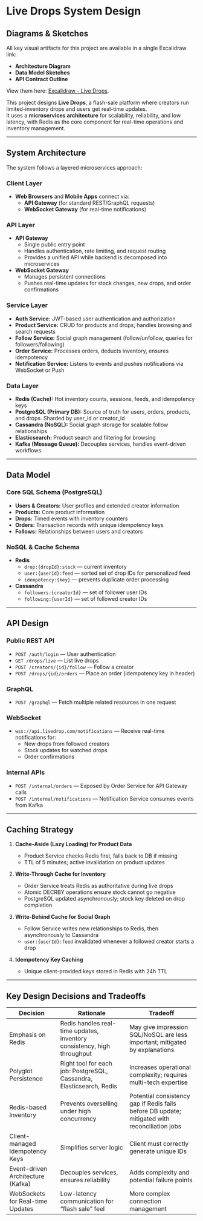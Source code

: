 # Live Drops System Design

## Diagrams & Sketches
All key visual artifacts for this project are available in a single Excalidraw link:  
- **Architecture Diagram**  
- **Data Model Sketches**  
- **API Contract Outline**  

View them here: [Excalidraw - Live Drops](https://excalidraw.com/#json=0DBMYh5jCs1Wxf_eXw8n0,XKt7kgeDZyj9T3NUq8BOjw).

This project designs **Live Drops**, a flash-sale platform where creators run limited-inventory drops and users get real-time updates.  
It uses a **microservices architecture** for scalability, reliability, and low latency, with Redis as the core component for real-time operations and inventory management.

---

## System Architecture

The system follows a layered microservices approach:

### Client Layer
- **Web Browsers** and **Mobile Apps** connect via:
  - **API Gateway** (for standard REST/GraphQL requests)
  - **WebSocket Gateway** (for real-time notifications)

### API Layer
- **API Gateway**
  - Single public entry point
  - Handles authentication, rate limiting, and request routing
  - Provides a unified API while backend is decomposed into microservices
- **WebSocket Gateway**
  - Manages persistent connections
  - Pushes real-time updates for stock changes, new drops, and order confirmations

### Service Layer
- **Auth Service:** JWT-based user authentication and authorization  
- **Product Service:** CRUD for products and drops; handles browsing and search requests  
- **Follow Service:** Social graph management (follow/unfollow, queries for followers/following)  
- **Order Service:** Processes orders, deducts inventory, ensures idempotency  
- **Notification Service:** Listens to events and pushes notifications via WebSocket or Push

### Data Layer
- **Redis (Cache):** Hot inventory counts, sessions, feeds, and idempotency keys  
- **PostgreSQL (Primary DB):** Source of truth for users, orders, products, and drops. Sharded by user_id or creator_id  
- **Cassandra (NoSQL):** Social graph storage for scalable follow relationships  
- **Elasticsearch:** Product search and filtering for browsing  
- **Kafka (Message Queue):** Decouples services, handles event-driven workflows  

---

## Data Model

### Core SQL Schema (PostgreSQL)
- **Users & Creators:** User profiles and extended creator information  
- **Products:** Core product information  
- **Drops:** Timed events with inventory counters  
- **Orders:** Transaction records with unique idempotency keys  
- **Follows:** Relationships between users and creators  

### NoSQL & Cache Schema
- **Redis**
  - `drop:{dropId}:stock` — current inventory  
  - `user:{userId}:feed` — sorted set of drop IDs for personalized feed  
  - `idempotency:{key}` — prevents duplicate order processing  
- **Cassandra**
  - `followers:{creatorId}` — set of follower user IDs  
  - `following:{userId}` — set of followed creator IDs  

---

## API Design

### Public REST API
- `POST /auth/login` — User authentication  
- `GET /drops/live` — List live drops  
- `POST /creators/{id}/follow` — Follow a creator  
- `POST /drops/{id}/orders` — Place an order (idempotency key in header)  

### GraphQL
- `POST /graphql` — Fetch multiple related resources in one request  

### WebSocket
- `wss://api.livedrop.com/notifications` — Receive real-time notifications for:
  - New drops from followed creators  
  - Stock updates for watched drops  
  - Order confirmations  

### Internal APIs
- `POST /internal/orders` — Exposed by Order Service for API Gateway calls  
- `POST /internal/notifications` — Notification Service consumes events from Kafka  

---

## Caching Strategy

1. **Cache-Aside (Lazy Loading) for Product Data**
   - Product Service checks Redis first, falls back to DB if missing
   - TTL of 5 minutes; active invalidation on product updates

2. **Write-Through Cache for Inventory**
   - Order Service treats Redis as authoritative during live drops
   - Atomic DECRBY operations ensure stock cannot go negative
   - PostgreSQL updated asynchronously; stock key deleted on drop completion

3. **Write-Behind Cache for Social Graph**
   - Follow Service writes new relationships to Redis, then asynchronously to Cassandra
   - `user:{userId}:feed` invalidated whenever a followed creator starts a drop

4. **Idempotency Key Caching**
   - Unique client-provided keys stored in Redis with 24h TTL  

---

## Key Design Decisions and Tradeoffs

| Decision | Rationale | Tradeoff |
|----------|-----------|----------|
| Emphasis on Redis | Redis handles real-time updates, inventory consistency, high throughput | May give impression SQL/NoSQL are less important; mitigated by explanations |
| Polyglot Persistence | Right tool for each job: PostgreSQL, Cassandra, Elasticsearch, Redis | Increases operational complexity; requires multi-tech expertise |
| Redis-based Inventory | Prevents overselling under high concurrency | Potential consistency gap if Redis fails before DB update; mitigated with reconciliation jobs |
| Client-managed Idempotency Keys | Simplifies server logic | Client must correctly generate unique IDs |
| Event-driven Architecture (Kafka) | Decouples services, ensures reliability | Adds complexity and potential failure points |
| WebSockets for Real-time Updates | Low-latency communication for “flash sale” feel | More complex connection management |
